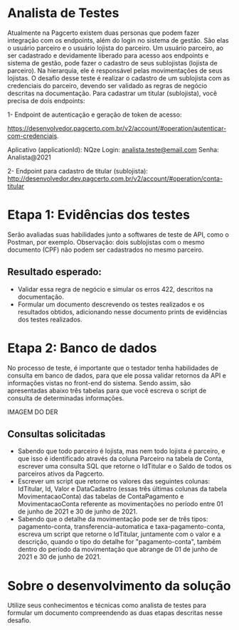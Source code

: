 # Analista de Testes

Atualmente na Pagcerto existem duas personas que podem fazer integração com os endpoints, além do login no sistema de gestão. São elas o usuário parceiro e o usuário lojista do parceiro. Um usuário parceiro, ao ser cadastrado e devidamente liberado para acesso aos endpoints e sistema de gestão, pode fazer o cadastro de seus sublojistas (lojista de parceiro). Na hierarquia, ele é responsável pelas movimentações de seus lojistas. O desafio desse teste é realizar o cadastro de um sublojista com as credenciais do parceiro, devendo ser validado as regras de negócio descritas na documentação. Para cadastrar um titular (sublojista), você precisa de dois endpoints:

1- Endpoint de autenticação e geração de token de acesso: 

https://desenvolvedor.pagcerto.com.br/v2/account/#operation/autenticar-com-credenciais. 

Aplicativo (applicationId): NQze
Login: analista.teste@email.com
Senha: Analista@2021

2- Endpoint para cadastro de titular (sublojista):
http://desenvolvedor.dev.pagcerto.com.br/v2/account/#operation/conta-titular

# Etapa 1: Evidências dos testes

Serão avaliadas suas habilidades junto a softwares de teste de API, como o Postman, por exemplo. Observação: dois sublojistas com o mesmo documento (CPF) não podem ser cadastrados no mesmo parceiro. 

## Resultado esperado:
- Validar essa regra de negócio e simular os erros 422, descritos na documentação. 
- Formular um documento descrevendo os testes realizados e os resultados obtidos, adicionando nesse documento prints de evidências dos testes realizados.

# Etapa 2: Banco de dados

No processo de teste, é importante que o testador tenha habilidades de consulta em banco de dados, para que ele possa validar retornos da API e informações vistas no front-end do sistema. Sendo assim, são apresentadas abaixo três tabelas
para que você escreva o script de consulta de determinadas informações.

IMAGEM DO DER

## Consultas solicitadas

- Sabendo que todo parceiro é lojista, mas nem todo lojista é parceiro, e que isso é identificado através da coluna Parceiro na tabela de Conta, escrever uma consulta SQL que retorne o IdTitular e o Saldo de todos os parceiros ativos da Pagcerto.
- Escrever um script que retorne os valores das seguintes colunas: IdTitular, Id, Valor e DataCadastro (essas três últimas colunas da tabela MovimentacaoConta) das tabelas de ContaPagamento e MovimentacaoConta referente as movimentações no período entre 01 de junho de 2021 e 30 de junho de 2021.
- Sabendo que o detalhe da movimentação pode ser de três tipos: pagamento-conta, transferencia-automatica e taxa-pagamento-conta, escreva um script que retorne o IdTitular, juntamente com o valor e a descrição, quando o tipo do detalhe for "pagamento-conta", também dentro do período da movimentação que abrange de 01 de junho de 2021 e 30 de junho de 2021.

# Sobre o desenvolvimento da solução

Utilize seus conhecimentos e técnicas como analista de testes para formular um documento compreendendo as duas etapas descritas nesse desafio. 
